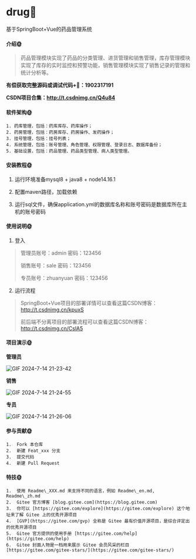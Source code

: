 # drug🎂
基于SpringBoot+Vue的药品管理系统


#### 介绍🌞

> 药品管理模块实现了药品的分类管理、进货管理和销售管理，库存管理模块实现了库存的实时监控和预警功能，销售管理模块实现了销售记录的管理和统计分析等。

**有偿获取完整源码或调试代码+🐧：1902317191**

**CSDN项目合集：http://t.csdnimg.cn/Q4u84**

#### 软件架构🌞

    1. 药库管理，包括：药库库存、药库操作；
    2. 药房管理，包括：药房库存、药房操作、发药操作；
    3. 挂号管理，包括：挂号列表；
    4. 系统管理，包括：账号管理、角色管理、权限管理、登录日志、数据库备份；
    5. 基础设置，包括：药品管理、药品类型管理、病人类型管理。

#### 安装教程🌞

1. 运行环境准备mysql8 + java8 + node14.16.1

2. 配置maven路径，加载依赖

3. 运行sql文件，确保application.yml的数据库名称和账号密码是数据库所在主机的账号密码

#### 使用说明🌞

1. 登入

> 管理员账号：admin	密码：123456
>
> 销售账号：sale	密码：123456
>
> 专员账号：zhuanyuan 密码：123456

2. 运行流程

>  SpringBoot+Vue项目的部署详情可以查看这篇CSDN博客：http://t.csdnimg.cn/kpuxS
>
>  前后端不分离项目的部署流程可以查看这篇CSDN博客：http://t.csdnimg.cn/CslA5

#### 项目演示🌞

**管理员**

![GIF 2024-7-14 21-23-42](https://github.com/user-attachments/assets/01ad8858-0c65-4158-92b8-f8d8428f8cde)


**销售**

![GIF 2024-7-14 21-24-55](https://github.com/user-attachments/assets/1da990b1-cbdb-4304-8714-83891cd752fd)


**专员**

![GIF 2024-7-14 21-26-06](https://github.com/user-attachments/assets/d88877f4-1115-41e7-afe1-72803c051a6d)



#### 参与贡献🌞

    1.  Fork 本仓库
    2.  新建 Feat_xxx 分支
    3.  提交代码
    4.  新建 Pull Request


#### 特技🌞

    1.  使用 Readme\_XXX.md 来支持不同的语言，例如 Readme\_en.md, Readme\_zh.md
    2.  Gitee 官方博客 [blog.gitee.com](https://blog.gitee.com)
    3.  你可以 [https://gitee.com/explore](https://gitee.com/explore) 这个地址来了解 Gitee 上的优秀开源项目
    4.  [GVP](https://gitee.com/gvp) 全称是 Gitee 最有价值开源项目，是综合评定出的优秀开源项目
    5.  Gitee 官方提供的使用手册 [https://gitee.com/help](https://gitee.com/help)
    6.  Gitee 封面人物是一档用来展示 Gitee 会员风采的栏目 [https://gitee.com/gitee-stars/](https://gitee.com/gitee-stars/)
